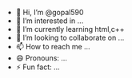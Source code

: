 - 👋 Hi, I’m @gopal590
- 👀 I’m interested in ...
- 🌱 I’m currently learning html,c++
- 💞️ I’m looking to collaborate on ...
- 📫 How to reach me ...
- 😄 Pronouns: ...
- ⚡ Fun fact: ...

<!---
gopal590/gopal590 is a ✨ special ✨ repository because its `README.md` (this file) appears on your GitHub profile.
You can click the Preview link to take a look at your changes.
--->
